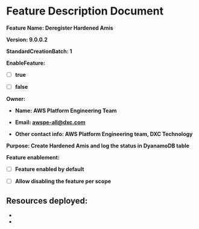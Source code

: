 # Feature Description Document

**Feature Name: Deregister Hardened Amis**

**Version: 9.0.0.2**

**StandardCreationBatch: 1**

**EnableFeature:**

- [ ] **true**

- [ ] **false**

**Owner:**

- **Name: AWS Platform Engineering Team**

- **Email: awspe-all@dxc.com**

- **Other contact info: AWS Platform Engineering team, DXC Technology** 

**Purpose: Create Hardened Amis and log the status in DyanamoDB table** 

**Feature enablement:**

- [ ] **Feature enabled by default**

- [ ] **Allow disabling the feature per scope**

**Resources deployed:**
-
-
- 